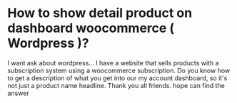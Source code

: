 
# How to show detail product on dashboard woocommerce ( Wordpress )?

I want ask about wordpress...
I have a website that sells products with a subscription system using a woocommerce subscription.
Do you know how to get a description of what you get into our my account dashboard, so it's not just a product name headline.
Thank you all friends.
hope can find the answer

        